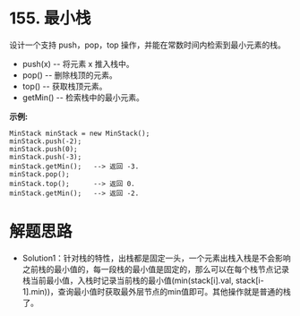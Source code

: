 # 155. 最小栈

设计一个支持 push，pop，top 操作，并能在常数时间内检索到最小元素的栈。

- push(x) -- 将元素 x 推入栈中。
- pop() -- 删除栈顶的元素。
- top() -- 获取栈顶元素。
- getMin() -- 检索栈中的最小元素。

**示例:**

```
MinStack minStack = new MinStack();
minStack.push(-2);
minStack.push(0);
minStack.push(-3);
minStack.getMin();   --> 返回 -3.
minStack.pop();
minStack.top();      --> 返回 0.
minStack.getMin();   --> 返回 -2.
```



# 解题思路

* Solution1：针对栈的特性，出栈都是固定一头，一个元素出栈入栈是不会影响之前栈的最小值的，每一段栈的最小值是固定的，那么可以在每个栈节点记录栈当前最小值，入栈时记录当前栈的最小值(min(stack[i].val, stack[i-1].min))，查询最小值时获取最外层节点的min值即可。其他操作就是普通的栈了。




